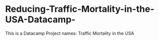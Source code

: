 # Reducing-Traffic-Mortality-in-the-USA-Datacamp-
This is a Datacamp Project names: Traffic Mortality in the USA 
